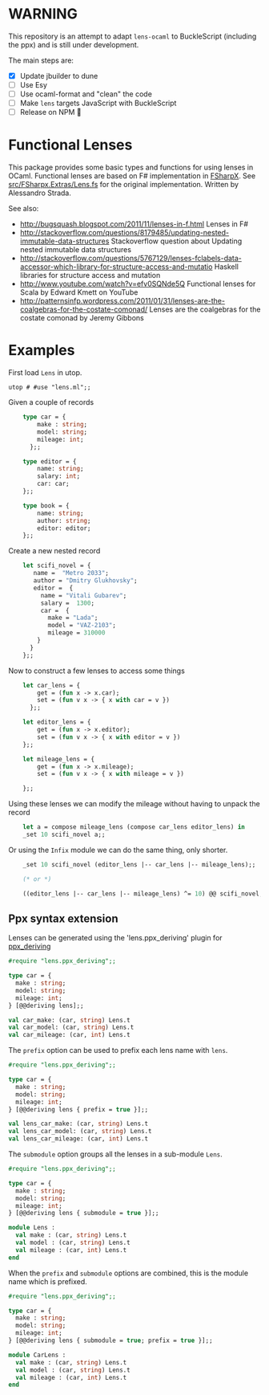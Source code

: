 # WARNING

This repository is an attempt to adapt `lens-ocaml` to BuckleScript (including the ppx) and is still under development.

The main steps are:

- [x] Update jbuilder to dune
- [ ] Use Esy
- [ ] Use ocaml-format and "clean" the code
- [ ] Make `lens` targets JavaScript with BuckleScript
- [ ] Release on NPM 🎊

# Functional Lenses

This package provides some basic types and functions for using lenses in OCaml.
Functional lenses are based on F# implementation in [FSharpX](https://github.com/fsharp/fsharpx). See [src/FSharpx.Extras/Lens.fs](https://github.com/fsharp/fsharpx/blob/master/src/FSharpx.Extras/Lens.fs) for the original implementation. Written by Alessandro Strada.

See also:

- <http://bugsquash.blogspot.com/2011/11/lenses-in-f.html> Lenses in F#
- <http://stackoverflow.com/questions/8179485/updating-nested-immutable-data-structures> Stackoverflow question about Updating nested immutable data structures
- <http://stackoverflow.com/questions/5767129/lenses-fclabels-data-accessor-which-library-for-structure-access-and-mutatio> Haskell libraries for structure access and mutation
- <http://www.youtube.com/watch?v=efv0SQNde5Q> Functional lenses for Scala by Edward Kmett on YouTube
- <http://patternsinfp.wordpress.com/2011/01/31/lenses-are-the-coalgebras-for-the-costate-comonad/> Lenses are the coalgebras for the costate comonad by Jeremy Gibbons

# Examples

First load `Lens` in utop.

    utop # #use "lens.ml";;

Given a couple of records

```ocaml
    type car = {
        make : string;
        model: string;
        mileage: int;
      };;

    type editor = {
        name: string;
        salary: int;
        car: car;
    };;

    type book = {
        name: string;
        author: string;
        editor: editor;
    };;
```

Create a new nested record

```ocaml
    let scifi_novel = {
       name =  "Metro 2033";
       author = "Dmitry Glukhovsky";
       editor =  {
         name = "Vitali Gubarev";
         salary =  1300;
         car =  {
           make = "Lada";
           model = "VAZ-2103";
           mileage = 310000
        }
      }
    };;
```

Now to construct a few lenses to access some things

```ocaml
    let car_lens = {
        get = (fun x -> x.car);
        set = (fun v x -> { x with car = v })
      };;

    let editor_lens = {
        get = (fun x -> x.editor);
        set = (fun v x -> { x with editor = v })
    };;

    let mileage_lens = {
        get = (fun x -> x.mileage);
        set = (fun v x -> { x with mileage = v })

    };;
```

Using these lenses we can modify the mileage without having to unpack the record

```ocaml
    let a = compose mileage_lens (compose car_lens editor_lens) in
    _set 10 scifi_novel a;;
```

Or using the `Infix` module we can do the same thing, only shorter.

```ocaml
    _set 10 scifi_novel (editor_lens |-- car_lens |-- mileage_lens);;

    (* or *)

    ((editor_lens |-- car_lens |-- mileage_lens) ^= 10) @@ scifi_novel;;
```

## Ppx syntax extension

Lenses can be generated using the 'lens.ppx_deriving' plugin for [ppx_deriving](https://github.com/whitequark/ppx_deriving)

```ocaml
#require "lens.ppx_deriving";;

type car = {
  make : string;
  model: string;
  mileage: int;
} [@@deriving lens];;

val car_make: (car, string) Lens.t
val car_model: (car, string) Lens.t
val car_mileage: (car, int) Lens.t
```

The `prefix` option can be used to prefix each lens name with `lens`.

```ocaml
#require "lens.ppx_deriving";;

type car = {
  make : string;
  model: string;
  mileage: int;
} [@@deriving lens { prefix = true }];;

val lens_car_make: (car, string) Lens.t
val lens_car_model: (car, string) Lens.t
val lens_car_mileage: (car, int) Lens.t
```

The `submodule` option groups all the lenses in a sub-module `Lens`.

```ocaml
#require "lens.ppx_deriving";;

type car = {
  make : string;
  model: string;
  mileage: int;
} [@@deriving lens { submodule = true }];;

module Lens :
  val make : (car, string) Lens.t
  val model : (car, string) Lens.t
  val mileage : (car, int) Lens.t
end
```

When the `prefix` and `submodule` options are combined, this is the module name which is prefixed.

```ocaml
#require "lens.ppx_deriving";;

type car = {
  make : string;
  model: string;
  mileage: int;
} [@@deriving lens { submodule = true; prefix = true }];;

module CarLens :
  val make : (car, string) Lens.t
  val model : (car, string) Lens.t
  val mileage : (car, int) Lens.t
end
```
